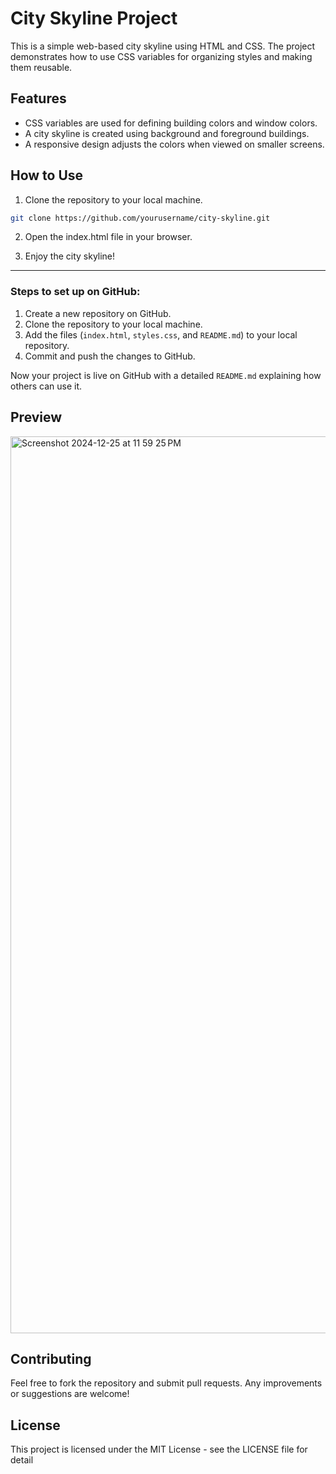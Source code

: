 # City Skyline Project

This is a simple web-based city skyline using HTML and CSS. The project demonstrates how to use CSS variables for organizing styles and making them reusable.

## Features
- CSS variables are used for defining building colors and window colors.
- A city skyline is created using background and foreground buildings.
- A responsive design adjusts the colors when viewed on smaller screens.

## How to Use

1. Clone the repository to your local machine.

```bash
git clone https://github.com/yourusername/city-skyline.git
```
2. Open the index.html file in your browser.

3. Enjoy the city skyline!


---

### Steps to set up on GitHub:
1. Create a new repository on GitHub.
2. Clone the repository to your local machine.
3. Add the files (`index.html`, `styles.css`, and `README.md`) to your local repository.
4. Commit and push the changes to GitHub.

Now your project is live on GitHub with a detailed `README.md` explaining how others can use it.


## Preview

<img width="1435" alt="Screenshot 2024-12-25 at 11 59 25 PM" src="https://github.com/user-attachments/assets/76e7ed27-787b-4857-8678-d9a160204f80" />


## Contributing
Feel free to fork the repository and submit pull requests. Any improvements or suggestions are welcome!


## License
This project is licensed under the MIT License - see the LICENSE file for detail

